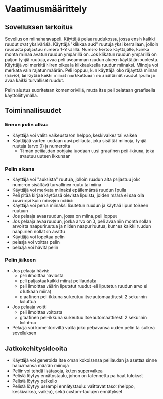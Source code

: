 # Vaatimusmäärittely

## Sovelluksen tarkoitus

Sovellus on miinaharavapeli. Käyttäjä pelaa ruudukossa, jossa ensin kaikki ruudut ovat yksivärisiä. Käyttäjä "klikkaa auki" 
ruutuja yksi kerrallaan, jolloin ruudusta paljastuu numero 1-8 välillä. Numero kertoo käyttäjälle, kuinka monta miinaa avatun ruudun ympärillä on. Jos klikatun
ruudun ympärillä on paljon tyhjiä ruutuja, avaa peli useamman ruudun alueen käyttäjän puolesta. Käyttäjä voi merkitä hiiren oikealla klikkauksella ruudun miinaksi.
Miinoja voi merkata vain rajatun määrän. Peli loppuu, kun käyttäjä joko räjäyttää miinan (häviö), tai löytää kaikki miinat merkkattuaan ne sisältämät ruudut
lipulla ja avaa kaikki turvalliset ruudut.

Pelin alustus suoritetaan komentorivillä, mutta itse peli pelataan graafisella käyttöliittymällä.

## Toiminnallisuudet 

### Ennen pelin alkua
- Käyttäjä voi valita vaikeustason helppo, keskivaikea tai vaikea 
- Käyttäjää varten luodaan uusi pelilauta, joka sisältää miinoja, tyhjiä ruutuja (arvo 0) ja numeroita
  - Tämän pelilaudan pohjalta luodaan uusi graafinen peli-ikkuna, joka avautuu uuteen ikkunaan

### Pelin aikana
- Käyttäjä voi "aukaista" ruutuja, jolloin ruudun alta paljastuu joko numeron sisältävä turvallinen ruutu tai miina
- Käyttäjä voi merkata miinaksi epäilemänsä ruudun lipulla
- Peli pitää kirjaa käytössä olevista lipuista, joiden määrä ei saa olla suurempi kuin miinojen määrä 
- Käyttäjä voi perua miinaksi liputetun ruudun ja käyttää lipun toiseen ruutuun 
- Jos pelaaja avaa ruudun, jossa on miina, peli loppuu
- Jos pelaaja avaa ruudun, jonka arvo on 0, peli avaa niin monta nollan arvoista naapuriruutua ja niiden naapuriruutua, kunnes kaikki ruudun naapurien nollat on avattu 
- Käyttäjä voi lopettaa pelin
- pelaaja voi voittaa pelin 
- pelaaja voi hävitä pelin

### Pelin jälkeen
- Jos pelaaja hävisi:
  -  peli ilmoittaa häviöstä 
  -  peli paljastaa kaikki miinat pelilaudalta 
  -  peli ilmoittaa väärin liputetut ruudut (eli liputetun ruudun arvo ei ollutkaan miina)
  -  graafinen peli-ikkuna sulkeutuu itse automaattisesti 2 sekunnin kuluttua
- Jos pelaaja voitti:
  - peli ilmoittaa voitosta
  - graafinen peli-ikkuna sulkeutuu itse automaattisesti 2 sekunnin kuluttua
- Pelaaja voi komentoriviltä valita joko pelaavansa uuden pelin tai sulkea sovelluksen


## Jatkokehitysideoita
- Käyttäjä voi generoida itse oman kokoisensa pelilaudan ja asettaa sinne haluamansa määrän miinoja
- Peliin voi tehdä lisätasoja, kuten supervaikea
- Pelistä löytyy ennätystaulu, johon on tallennettu parhaat tulokset
- Pelistä löytyy pelikello
- Pelistä löytyy useampi ennätystaulu: valittavat tasot (helppo, keskivaikea, vaikea), sekä custom-taulujen ennätykset
